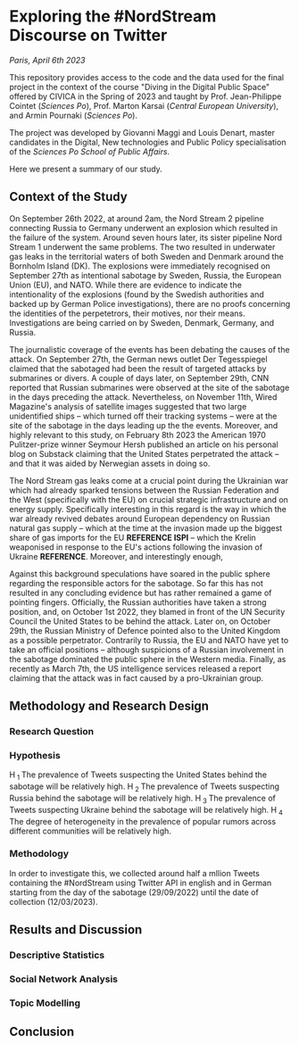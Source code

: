 # Exploring the #NordStream Discourse on Twitter

_Paris, April 6th 2023_

This repository provides access to the code and the data used for the final project in the context of the course "Diving in the Digital Public Space" offered by CIVICA in the Spring of 2023 and taught by Prof. Jean-Philippe Cointet (_Sciences Po_), Prof. Marton Karsai (_Central European University_), and Armin Pournaki (_Sciences Po_). 

The project was developed by Giovanni Maggi and Louis Denart, master candidates in the Digital, New technologies and Public Policy specialisation of the _Sciences Po School of Public Affairs_. 

Here we present a summary of our study. 

## Context of the Study

On September 26th 2022, at around 2am, the Nord Stream 2 pipeline connecting Russia to Germany underwent an explosion which resulted in the failure of the system. Around seven hours later, its sister pipeline Nord Stream 1 underwent the same problems. The two resulted in underwater gas leaks in the territorial waters of both Sweden and Denmark around the Bornholm Island (DK). The explosions were immediately recognised on September 27th as intentional sabotage by Sweden, Russia, the European Union (EU), and NATO. While there are evidence to indicate the intentionality of the explosions (found by the Swedish authorities and backed up by German Police investigations), there are no proofs concerning the identities of the perpetetrors, their motives, nor their means. Investigations are being carried on by Sweden, Denmark, Germany, and Russia.

The journalistic coverage of the events has been debating the causes of the attack. On September 27th, the German news outlet Der Tegesspiegel claimed that the sabotaged had been the result of targeted attacks by submarines or divers. A couple of days later, on September 29th, CNN reported that Russian submarines were observed at the site of the sabotage in the days preceding the attack. Nevertheless, on November 11th, Wired Magazine's analysis of satellite images suggested that two large unidentified ships – which turned off their tracking systems – were at the site of the sabotage in the days leading up the the events. Moreover, and highly relevant to this study, on February 8th 2023 the American 1970 Pulitzer-prize winner Seymour Hersh published an article on his personal blog on Substack claiming that the United States perpetrated the attack – and that it was aided by Nerwegian assets in doing so. 

The Nord Stream gas leaks come at a crucial point during the Ukrainian war which had already sparked tensions between the Russian Federation and the West (specifically with the EU) on crucial strategic infrastructure and on energy supply. Specifically interesting in this regard is the way in which the war already revived debates around European dependency on Russian natural gas supply – which at the time at the invasion made up the biggest share of gas imports for the EU **REFERENCE ISPI** – which the Krelin weaponised in response to the EU's actions following the invasion of Ukraine **REFERENCE**. Moreover, and interestingly enough, 

Against this background speculations have soared in the public sphere regarding the responsible actors for the sabotage. So far this has not resulted in any concluding evidence but has rather remained a game of pointing fingers. Officially, the Russian authorities have taken a strong position, and, on October 1st 2022, they blamed in front of the UN Security Council the United States to be behind the attack. Later on, on October 29th, the Russian Ministry of Defence pointed also to the United Kingdom as a possible perpetrator. Contrarily to Russia, the EU and NATO have yet to take an official positions – although suspicions of a Russian involvement in the sabotage dominated the public sphere in the Western media. Finally, as recently as March 7th, the US intelligence services released a report claiming that the attack was in fact caused by a pro-Ukrainian group. 

## Methodology and Research Design

### Research Question 

### Hypothesis

H<sub> 1 </sub> The prevalence of Tweets suspecting the United States behind the sabotage will be relatively high.
H<sub> 2 </sub> The prevalence of Tweets suspecting Russia behind the sabotage will be relatively high.
H<sub> 3 </sub> The prevalence of Tweets suspecting Ukraine behind the sabotage will be relatively high.
H<sub> 4 </sub> The degree of heterogeneity in the prevalence of popular rumors across different communities will be relatively
high.

### Methodology

In order to investigate this, we collected around half a mllion Tweets containing the #NordStream using Twitter API in english and in German starting from the day of the sabotage (29/09/2022) until the date of collection (12/03/2023).

## Results and Discussion 

### Descriptive Statistics

### Social Network Analysis

### Topic Modelling

## Conclusion

















